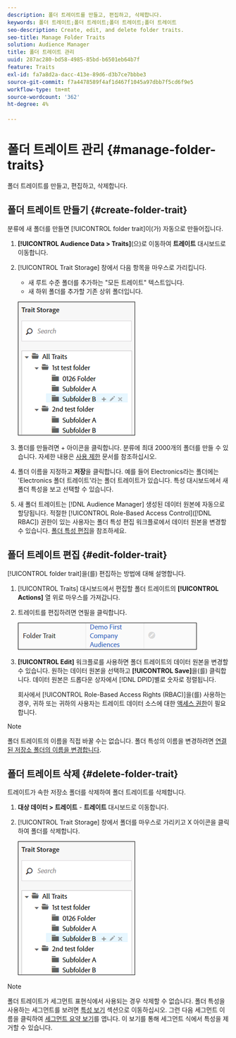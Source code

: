 ```yaml
---
description: 폴더 트레이트를 만들고, 편집하고, 삭제합니다.
keywords: 폴더 트레이트;폴더 트레이트;폴더 트레이트;폴더 트레이트
seo-description: Create, edit, and delete folder traits.
seo-title: Manage Folder Traits
solution: Audience Manager
title: 폴더 트레이트 관리
uuid: 287ac280-bd58-4985-85bd-b6501eb64b7f
feature: Traits
exl-id: fa7a8d2a-dacc-413e-89d6-d3b7ce7bbbe3
source-git-commit: f7a4478589f4af1d467f1045a97dbb7f5cd6f9e5
workflow-type: tm+mt
source-wordcount: '362'
ht-degree: 4%

---
```


# 폴더 트레이트 관리 {#manage-folder-traits}

폴더 트레이트를 만들고, 편집하고, 삭제합니다.

## 폴더 트레이트 만들기 {#create-folder-trait}

분류에 새 폴더를 만들면 [!UICONTROL folder trait]이(가) 자동으로 만들어집니다.

<!-- create-folder-trait.xml -->

1. **[!UICONTROL Audience Data > Traits]**(으)로 이동하여 **트레이트** 대시보드로 이동합니다.
1. [!UICONTROL Trait Storage] 창에서 다음 항목을 마우스로 가리킵니다.

   * 새 루트 수준 폴더를 추가하는 &quot;모든 트레이트&quot; 텍스트입니다.
   * 새 하위 폴더를 추가할 기존 상위 폴더입니다.

   ![](assets/folder_traits_create.PNG)

1. 폴더를 만들려면 + 아이콘을 클릭합니다. 분류에 최대 2000개의 폴더를 만들 수 있습니다. 자세한 내용은 [사용 제한](../../features/administration/usage-limits.md) 문서를 참조하십시오.
1. 폴더 이름을 지정하고 **저장**&#x200B;을 클릭합니다. 예를 들어 Electronics라는 폴더에는 &#39;Electronics 폴더 트레이트&#39;라는 폴더 트레이트가 있습니다. 특성 대시보드에서 새 폴더 특성을 보고 선택할 수 있습니다.
1. 새 폴더 트레이트는 [!DNL Audience Manager] 생성된 데이터 원본에 자동으로 할당됩니다. 적절한 [!UICONTROL Role-Based Access Control]&#x200B;([!DNL RBAC]) 권한이 있는 사용자는 폴더 특성 편집 워크플로에서 데이터 원본을 변경할 수 있습니다. [폴더 특성 편집](../../features/traits/manage-folder-traits.md#edit-folder-trait)을 참조하세요.

## 폴더 트레이트 편집 {#edit-folder-trait}

[!UICONTROL folder trait]을(를) 편집하는 방법에 대해 설명합니다.

<!-- edit-folder-trait.xml -->

1. [!UICONTROL Traits] 대시보드에서 편집할 폴더 트레이트의 **[!UICONTROL Actions]** 열 위로 마우스를 가져갑니다.
1. 트레이트를 편집하려면 연필을 클릭합니다.

   ![](assets/folder_traits_edit_border.png)

1. **[!UICONTROL Edit]** 워크플로를 사용하면 폴더 트레이트의 데이터 원본을 변경할 수 있습니다. 원하는 데이터 원본을 선택하고 **[!UICONTROL Save]**&#x200B;을(를) 클릭합니다. 데이터 원본은 드롭다운 상자에서 [!DNL DPID]별로 숫자로 정렬됩니다.

   회사에서 [!UICONTROL Role-Based Access Rights (RBAC)]을(를) 사용하는 경우, 귀하 또는 귀하의 사용자는 트레이트 데이터 소스에 대한 [액세스 권한](../../features/traits/about-folder-traits.md#role-based-access-controls)이 필요합니다.

>[!NOTE]
>
>폴더 트레이트의 이름을 직접 바꿀 수는 없습니다. 폴더 특성의 이름을 변경하려면 [연결된 저장소 폴더의 이름을 변경합니다](../../features/traits/trait-storage.md#rename-delete-trait-storage-folder).

## 폴더 트레이트 삭제 {#delete-folder-trait}

트레이트가 속한 저장소 폴더를 삭제하여 폴더 트레이트를 삭제합니다.

<!-- delete-folder-trait.xml -->

1. **대상 데이터 > 트레이트** - **트레이트** 대시보드로 이동합니다.
1. [!UICONTROL Trait Storage] 창에서 폴더를 마우스로 가리키고 X 아이콘을 클릭하여 폴더를 삭제합니다.

   ![단계 결과](assets/folder_traits_create.PNG)

>[!NOTE]
>
>폴더 트레이트가 세그먼트 표현식에서 사용되는 경우 삭제할 수 없습니다. 폴더 특성을 사용하는 세그먼트를 보려면 [특성 보기](../../features/traits/trait-details-page.md) 섹션으로 이동하십시오. 그런 다음 세그먼트 이름을 클릭하여 [세그먼트 요약 보기](../../features/segments/segment-summary-view.md)를 엽니다. 이 보기를 통해 세그먼트 식에서 특성을 제거할 수 있습니다.
